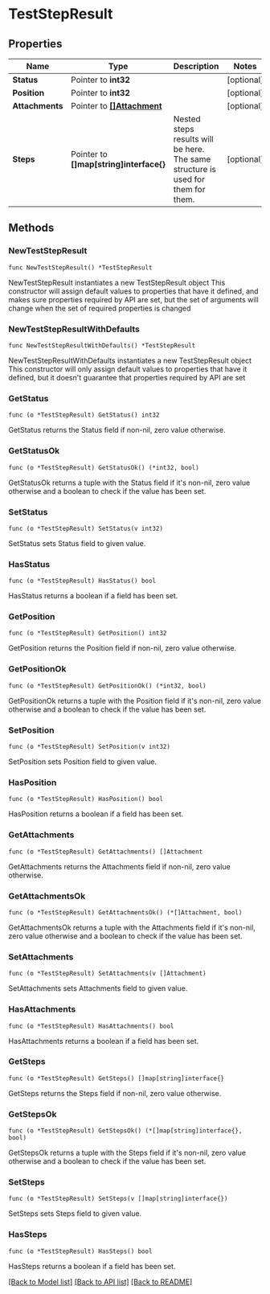 # TestStepResult

## Properties

Name | Type | Description | Notes
------------ | ------------- | ------------- | -------------
**Status** | Pointer to **int32** |  | [optional] 
**Position** | Pointer to **int32** |  | [optional] 
**Attachments** | Pointer to [**[]Attachment**](Attachment.md) |  | [optional] 
**Steps** | Pointer to **[]map[string]interface{}** | Nested steps results will be here. The same structure is used for them for them. | [optional] 

## Methods

### NewTestStepResult

`func NewTestStepResult() *TestStepResult`

NewTestStepResult instantiates a new TestStepResult object
This constructor will assign default values to properties that have it defined,
and makes sure properties required by API are set, but the set of arguments
will change when the set of required properties is changed

### NewTestStepResultWithDefaults

`func NewTestStepResultWithDefaults() *TestStepResult`

NewTestStepResultWithDefaults instantiates a new TestStepResult object
This constructor will only assign default values to properties that have it defined,
but it doesn't guarantee that properties required by API are set

### GetStatus

`func (o *TestStepResult) GetStatus() int32`

GetStatus returns the Status field if non-nil, zero value otherwise.

### GetStatusOk

`func (o *TestStepResult) GetStatusOk() (*int32, bool)`

GetStatusOk returns a tuple with the Status field if it's non-nil, zero value otherwise
and a boolean to check if the value has been set.

### SetStatus

`func (o *TestStepResult) SetStatus(v int32)`

SetStatus sets Status field to given value.

### HasStatus

`func (o *TestStepResult) HasStatus() bool`

HasStatus returns a boolean if a field has been set.

### GetPosition

`func (o *TestStepResult) GetPosition() int32`

GetPosition returns the Position field if non-nil, zero value otherwise.

### GetPositionOk

`func (o *TestStepResult) GetPositionOk() (*int32, bool)`

GetPositionOk returns a tuple with the Position field if it's non-nil, zero value otherwise
and a boolean to check if the value has been set.

### SetPosition

`func (o *TestStepResult) SetPosition(v int32)`

SetPosition sets Position field to given value.

### HasPosition

`func (o *TestStepResult) HasPosition() bool`

HasPosition returns a boolean if a field has been set.

### GetAttachments

`func (o *TestStepResult) GetAttachments() []Attachment`

GetAttachments returns the Attachments field if non-nil, zero value otherwise.

### GetAttachmentsOk

`func (o *TestStepResult) GetAttachmentsOk() (*[]Attachment, bool)`

GetAttachmentsOk returns a tuple with the Attachments field if it's non-nil, zero value otherwise
and a boolean to check if the value has been set.

### SetAttachments

`func (o *TestStepResult) SetAttachments(v []Attachment)`

SetAttachments sets Attachments field to given value.

### HasAttachments

`func (o *TestStepResult) HasAttachments() bool`

HasAttachments returns a boolean if a field has been set.

### GetSteps

`func (o *TestStepResult) GetSteps() []map[string]interface{}`

GetSteps returns the Steps field if non-nil, zero value otherwise.

### GetStepsOk

`func (o *TestStepResult) GetStepsOk() (*[]map[string]interface{}, bool)`

GetStepsOk returns a tuple with the Steps field if it's non-nil, zero value otherwise
and a boolean to check if the value has been set.

### SetSteps

`func (o *TestStepResult) SetSteps(v []map[string]interface{})`

SetSteps sets Steps field to given value.

### HasSteps

`func (o *TestStepResult) HasSteps() bool`

HasSteps returns a boolean if a field has been set.


[[Back to Model list]](../README.md#documentation-for-models) [[Back to API list]](../README.md#documentation-for-api-endpoints) [[Back to README]](../README.md)


